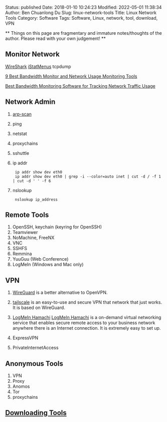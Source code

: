 Status: published
Date: 2018-01-10 10:24:23
Modified: 2022-05-01 11:38:34
Author: Ben Chuanlong Du
Slug: linux-network-tools
Title: Linux Network Tools
Category: Software
Tags: Software, Linux, network, tool, download, VPN

**
Things on this page are
fragmentary and immature notes/thoughts of the author.
Please read with your own judgement!
**


## Monitor Network
[WireShark](https://www.wireshark.org/)
[iStatMenus](https://bjango.com/mac/istatmenus/)
tcpdump


[9 Best Bandwidth Monitor and Network Usage Monitoring Tools](https://www.dnsstuff.com/bandwidth-monitor)

[Best Bandwidth Monitoring Software for Tracking Network Traffic Usage](https://www.netadmintools.com/bandwidth-monitor/)


## Network Admin  

1. [arp-scan](http://www.legendu.net/misc/blog/tips-on-arp-scan)
2. ping
3. netstat
4. proxychains
5. sshuttle
4. ip addr

        ip addr show dev eth0
        ip addr show dev eth0 | grep -i --color=auto inet | cut -d / -f 1 | cut -d ' ' -f 6

5. nslookup

        nslookup ip_address


## Remote Tools

1. OpenSSH, keychain (keyring for OpenSSH)
0. Teamviewer
5. NoMachine, FreeNX
2. VNC
3. SSHFS
4. Remmina
6. YuuGuu (Web Conference)
7. LogMeIn (Windows and Mac only)

## VPN

1. [WireGuard](https://www.wireguard.com/) is a better alternative to OpenVPN.

2. [tailscale](https://tailscale.com/)
    is an easy-to-use and secure VPN that network that just works.
    It is based on WireGuard.

2. [LogMeIn Hamachi](https://www.vpn.net/)
    [LogMeIn Hamachi](https://www.vpn.net/) 
    is a on-demand virtual networking service 
    that enables secure remote access to your business network 
    anywhere there is an Internet connection.
    It is extremely easy to set up.

4. ExpressVPN

5. PrivateInternetAccess

## Anonymous Tools
1. VPN
2. Proxy
3. Anomos
4. Tor
5. proxychains 

## [Downloading Tools](http://www.legendu.net/misc/blog/downloading-tools/)
